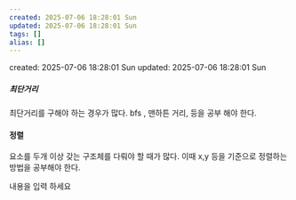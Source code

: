 ```yaml
---
created: 2025-07-06 18:28:01 Sun
updated: 2025-07-06 18:28:01 Sun
tags: []
alias: []
---
```


created: 2025-07-06 18:28:01 Sun
updated: 2025-07-06 18:28:01 Sun

##### 최단거리
최단거리를 구해야 하는 경우가 많다.
bfs , 맨하튼 거리, 등을 공부 해야 한다.


#### 정렬
요소를 두개 이상 갖는 구조체를 다뤄야 할 때가 많다.
이때 x,y 등을 기준으로 정렬하는 방법을 공부해야 한다. 





내용을 입력 하세요